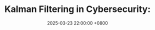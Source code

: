---
title: "Kalman Filtering in Cybersecurity: "
date: 2025-03-23 22:00:00 +0800
categories: [Technical Research]
tags: [AI]
permalink: /kalman-filtering/
---